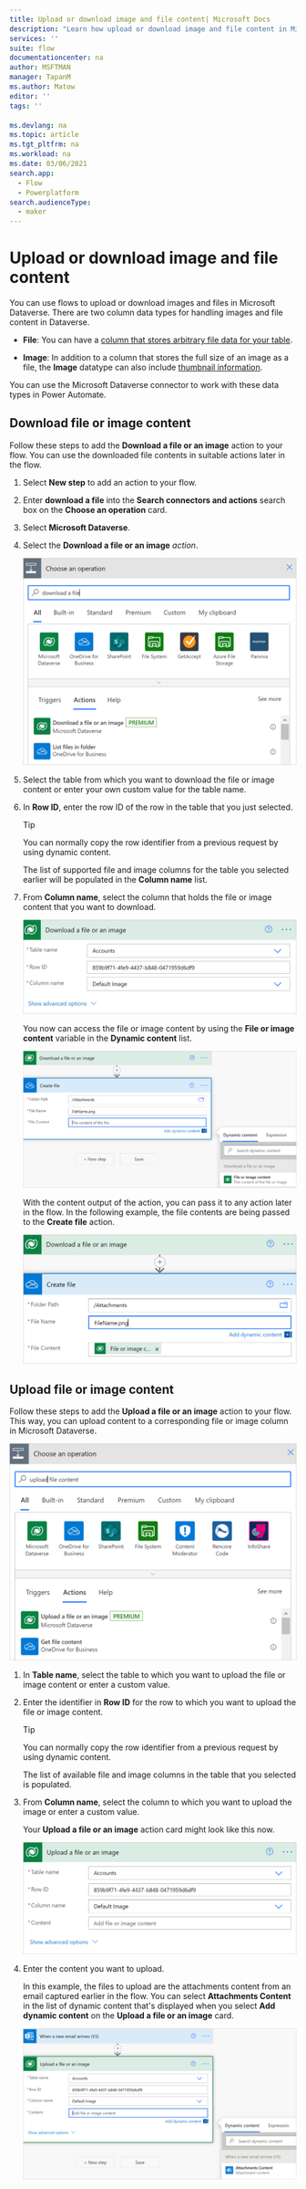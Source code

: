 ```yaml
---
title: Upload or download image and file content| Microsoft Docs
description: "Learn how upload or download image and file content in Microsoft Dataverse with flows."
services: ''
suite: flow
documentationcenter: na
author: MSFTMAN
manager: TapanM
ms.author: Matow
editor: ''
tags: ''

ms.devlang: na
ms.topic: article
ms.tgt_pltfrm: na
ms.workload: na
ms.date: 03/06/2021
search.app: 
  - Flow
  - Powerplatform
search.audienceType: 
  - maker
---
```


# Upload or download image and file content

You can use flows to upload or download images and files in Microsoft Dataverse. There are two column data types for handling images and file content in Dataverse.

- **File**: You can have a [column that stores arbitrary file data for your table](/powerapps/developer/data-platform/file-attributes).

- **Image**: In addition to a column that stores the full size of an image as a file, the **Image** datatype can also include [thumbnail information](/powerapps/developer/data-platform/image-attributes).

You can use the Microsoft Dataverse connector to work with these data types in Power Automate.

## Download file or image content

Follow these steps to add the **Download a file or an image** action to your flow. You can use the downloaded file contents in suitable actions later in the flow.

1. Select **New step** to add an action to your flow.

1. Enter **download a file** into the **Search connectors and actions** search box on the **Choose an operation** card.

1. Select **Microsoft Dataverse**.

1. Select the **Download a file or an image** *action*.

   ![Filter to actions for file downloading.](../media/upload-download-file/upload-download-file.png "Filter to actions for file downloading")

1. Select the table from which you want to download the file or image content or enter your own custom value for the table name.

1. In **Row ID**, enter the row ID of the row in the table that you just selected.

   >[!TIP]
   >You can normally copy the row identifier from a previous request by using dynamic content.

   The list of supported file and image columns for the table you selected earlier will be populated in the **Column name** list.

1. From **Column name**, select the column that holds the file or image content that you want to download.

   ![Select a column name.](../media/upload-download-file/upload-download-file-complete.png "Select a column name")

   You now can access the file or image content by using the **File or image content** variable in the **Dynamic content** list.

      ![Use dynamic content in Create file action.](../media/upload-download-file/dynamic-content.png "Use dynamic content in Create file action")

   With the content output of the action, you can pass it to any action later in the flow. In the following example, the file contents are being passed to the **Create file** action.

      ![Create file action.](../media/upload-download-file/create-file.png "Create file action")

## Upload file or image content

Follow these steps to add the **Upload a file or an image** action to your flow. This way, you can upload content to a corresponding file or image column in Microsoft Dataverse.

   ![Filter to actions for uploading file content.](../media/upload-download-file/upload-file.png "Filter to actions for uploading file content")

1. In **Table name**, select the table to which you want to upload the file or image content or enter a custom value.  

1. Enter the identifier in **Row ID** for the row to which you want to upload the file or image content.  

   >[!TIP]
   >You can normally copy the row identifier from a previous request by using dynamic content.  

   The list of available file and image columns in the table that you selected is populated.

1. From **Column name**, select the column to which you want to upload the image or enter a custom value.

   Your **Upload a file or an image** action card might look like this now.

   ![Column to upload to.](../media/upload-download-file/upload-file-card.png "Column to upload to")

1. Enter the content you want to upload.

   In this example, the files to upload are the attachments content from an email captured earlier in the flow. You can select **Attachments Content** in the list of dynamic content that's displayed when you select **Add dynamic content** on the **Upload a file or an image** card.

   ![Content to upload.](../media/upload-download-file/upload-file-dynamic-content.png "Content to upload")